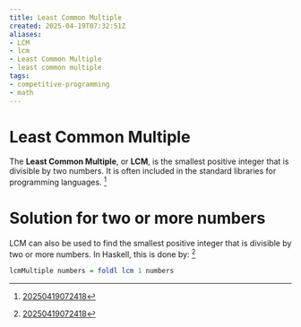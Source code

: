```yaml
---
title: Least Common Multiple
created: 2025-04-19T07:32:51Z
aliases:
- LCM
- lcm
- Least Common Multiple
- least common multiple
tags:
- competitive-programming
- math
---
```


# Least Common Multiple

The **Least Common Multiple**, or **LCM**, is the smallest positive integer that is divisible by two numbers. It is often included in the standard libraries for programming languages. [^1]

# Solution for two or more numbers

LCM can also be used to find the smallest positive integer that is divisible by two or more numbers. In Haskell, this is done by: [^1]

```hs
lcmMultiple numbers = foldl lcm 1 numbers
```

[^1]: [20250419072418](../entries/20250419072418.md)

